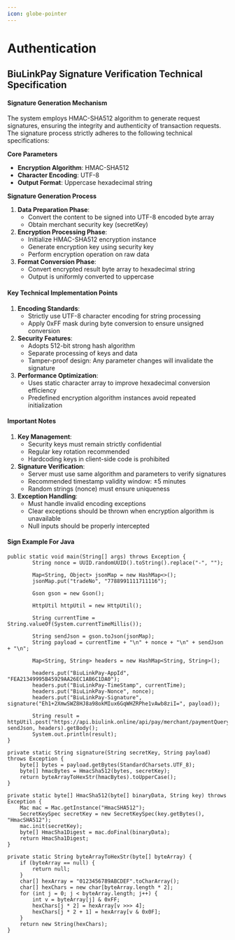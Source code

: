 ```yaml
---
icon: globe-pointer
---
```


# Authentication

## BiuLinkPay Signature Verification Technical Specification

#### Signature Generation Mechanism

The system employs HMAC-SHA512 algorithm to generate request signatures, ensuring the integrity and authenticity of transaction requests. The signature process strictly adheres to the following technical specifications:

**Core Parameters**

* **Encryption Algorithm**: HMAC-SHA512
* **Character Encoding**: UTF-8
* **Output Format**: Uppercase hexadecimal string

**Signature Generation Process**

1. **Data Preparation Phase**:
   * Convert the content to be signed into UTF-8 encoded byte array
   * Obtain merchant security key (secretKey)
2. **Encryption Processing Phase**:
   * Initialize HMAC-SHA512 encryption instance
   * Generate encryption key using security key
   * Perform encryption operation on raw data
3. **Format Conversion Phase**:
   * Convert encrypted result byte array to hexadecimal string
   * Output is uniformly converted to uppercase

#### Key Technical Implementation Points

1. **Encoding Standards**:
   * Strictly use UTF-8 character encoding for string processing
   * Apply 0xFF mask during byte conversion to ensure unsigned conversion
2. **Security Features**:
   * Adopts 512-bit strong hash algorithm
   * Separate processing of keys and data
   * Tamper-proof design: Any parameter changes will invalidate the signature
3. **Performance Optimization**:
   * Uses static character array to improve hexadecimal conversion efficiency
   * Predefined encryption algorithm instances avoid repeated initialization

#### Important Notes

1. **Key Management**:
   * Security keys must remain strictly confidential
   * Regular key rotation recommended
   * Hardcoding keys in client-side code is prohibited
2. **Signature Verification**:
   * Server must use same algorithm and parameters to verify signatures
   * Recommended timestamp validity window: ±5 minutes
   * Random strings (nonce) must ensure uniqueness
3. **Exception Handling**:
   * Must handle invalid encoding exceptions
   * Clear exceptions should be thrown when encryption algorithm is unavailable
   * Null inputs should be properly intercepted

#### Sign Example For Java

```
public static void main(String[] args) throws Exception {
        String nonce = UUID.randomUUID().toString().replace("-", "");

        Map<String, Object> jsonMap = new HashMap<>();
        jsonMap.put("tradeNo", "7788991111711116");

        Gson gson = new Gson();

        HttpUtil httpUtil = new HttpUtil();

        String currentTime = String.valueOf(System.currentTimeMillis());

        String sendJson = gson.toJson(jsonMap);
        String payload = currentTime + "\n" + nonce + "\n" + sendJson + "\n";

        Map<String, String> headers = new HashMap<String, String>();

        headers.put("BiuLinkPay-AppId", "FEA21349995B45929AA26EC1AB6C1DA0");
        headers.put("BiuLinkPay-TimeStamp", currentTime);
        headers.put("BiuLinkPay-Nonce", nonce);
        headers.put("BiuLinkPay-Signature", signature("Eh1+2XmwSWZ8HJ8a98okMIux6GqWHZRPhe1vAwb8ziI=", payload));

        String result = httpUtil.post("https://api.biulink.online/api/pay/merchant/paymentQuery", sendJson, headers).getBody();
        System.out.println(result);
}
    
private static String signature(String secretKey, String payload) throws Exception {
    byte[] bytes = payload.getBytes(StandardCharsets.UTF_8);
    byte[] hmacBytes = HmacSha512(bytes, secretKey);
    return byteArrayToHexStr(hmacBytes).toUpperCase();
}

private static byte[] HmacSha512(byte[] binaryData, String key) throws Exception {
    Mac mac = Mac.getInstance("HmacSHA512");
    SecretKeySpec secretKey = new SecretKeySpec(key.getBytes(), "HmacSHA512");
    mac.init(secretKey);
    byte[] HmacSha1Digest = mac.doFinal(binaryData);
    return HmacSha1Digest;
}

private static String byteArrayToHexStr(byte[] byteArray) {
    if (byteArray == null) {
        return null;
    }
    char[] hexArray = "0123456789ABCDEF".toCharArray();
    char[] hexChars = new char[byteArray.length * 2];
    for (int j = 0; j < byteArray.length; j++) {
        int v = byteArray[j] & 0xFF;
        hexChars[j * 2] = hexArray[v >>> 4];
        hexChars[j * 2 + 1] = hexArray[v & 0x0F];
    }
    return new String(hexChars);
}
```

